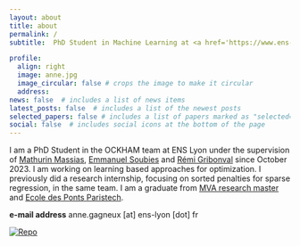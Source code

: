 ```yaml
---
layout: about
title: about
permalink: /
subtitle:  PhD Student in Machine Learning at <a href='https://www.ens-lyon.fr'>ENS de Lyon</a>.

profile:
  align: right
  image: anne.jpg
  image_circular: false # crops the image to make it circular
  address:
news: false  # includes a list of news items
latest_posts: false  # includes a list of the newest posts
selected_papers: false # includes a list of papers marked as "selected={true}"
social: false  # includes social icons at the bottom of the page
---
```


I am a PhD Student in the OCKHAM team at ENS Lyon under the supervision of <a href='https://mathurinm.github.io'>Mathurin Massias</a>,  <a href='https://www.irit.fr/~Emmanuel.Soubies'>Emmanuel Soubies</a> and <a href='https://people.irisa.fr/Remi.Gribonval'>Rémi Gribonval</a> since October 2023. I am working on learning based approaches for optimization. I previously did a research internship, focusing on sorted penalties for sparse regression, in the same team. I am a graduate from <a href='https://www.master-mva.com'>MVA research master</a> and <a href='https://ecoledesponts.fr'>Ecole des Ponts Paristech</a>.

**e-mail address** anne.gagneux [at] ens-lyon [dot] fr

[![Repo](https://badgen.net/badge/icon/GitHub?icon=github&label)](https://github.com/annegnx)
